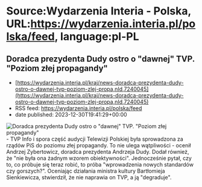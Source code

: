 # Source:Wydarzenia Interia - Polska, URL:https://wydarzenia.interia.pl/polska/feed, language:pl-PL

## Doradca prezydenta Dudy ostro o "dawnej" TVP. "Poziom złej propagandy"
 - [https://wydarzenia.interia.pl/kraj/news-doradca-prezydenta-dudy-ostro-o-dawnej-tvp-poziom-zlej-propa,nId,7240045](https://wydarzenia.interia.pl/kraj/news-doradca-prezydenta-dudy-ostro-o-dawnej-tvp-poziom-zlej-propa,nId,7240045)
 - RSS feed: https://wydarzenia.interia.pl/polska/feed
 - date published: 2023-12-30T19:41:29+00:00

<p><a href="https://wydarzenia.interia.pl/kraj/news-doradca-prezydenta-dudy-ostro-o-dawnej-tvp-poziom-zlej-propa,nId,7240045"><img align="left" alt="Doradca prezydenta Dudy ostro o &quot;dawnej&quot; TVP. &quot;Poziom złej propagandy&quot;" src="https://i.iplsc.com/doradca-prezydenta-dudy-ostro-o-dawnej-tvp-poziom-zlej-propa/000IB816M03H46KA-C321.jpg" /></a>- TVP Info i spora część audycji Telewizji Polskiej była sprowadzona za rządów PiS do poziomu złej propagandy. To nie ulega wątpliwości - ocenił Andrzej Zybertowicz, doradca prezydenta Andrzeja Dudy. Dodał również, że &quot;nie była ona żadnym wzorem obiektywności&quot;. Jednocześnie pytał, czy to, co próbuje się teraz robić, to próba &quot;wprowadzenia nowych standardów czy gorszych?&quot;. Oceniając działania ministra kultury Bartłomieja Sienkiewicza, stwierdził, że nie naprawia on TVP, a ją &quot;degraduje&quot;.</p><br clear="all" />

